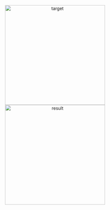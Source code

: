<div align="center">
    <img width="320" src="https://github.com/CyJaySong/flutter_meituan_shop/raw/master/doc/images/1581152212.gif"  alt="target"/>
    <img width="320" src="https://github.com/CyJaySong/flutter_meituan_shop/raw/master/doc/images/1581152222.gif"  alt="result"/>
</div>
